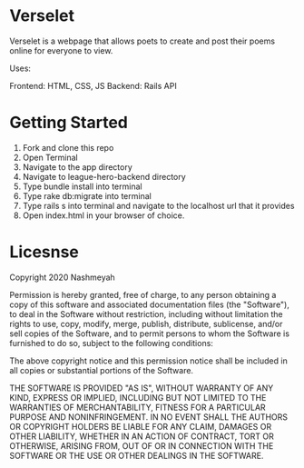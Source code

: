 # Verselet
Verselet is a webpage that allows poets to create and post their poems online for everyone to view. 

Uses:

Frontend: HTML, CSS, JS
Backend: Rails API

# Getting Started
1. Fork and clone this repo
2. Open Terminal
3. Navigate to the app directory
4. Navigate to league-hero-backend directory
5. Type bundle install into terminal
6. Type rake db:migrate into terminal
7. Type rails s into terminal and navigate to the localhost url that it provides
8. Open index.html in your browser of choice.


# Licesnse
Copyright 2020 Nashmeyah

Permission is hereby granted, free of charge, to any person obtaining a copy of this software and associated documentation files (the "Software"), to deal in the Software without restriction, including without limitation the rights to use, copy, modify, merge, publish, distribute, sublicense, and/or sell copies of the Software, and to permit persons to whom the Software is furnished to do so, subject to the following conditions:

The above copyright notice and this permission notice shall be included in all copies or substantial portions of the Software.

THE SOFTWARE IS PROVIDED "AS IS", WITHOUT WARRANTY OF ANY KIND, EXPRESS OR IMPLIED, INCLUDING BUT NOT LIMITED TO THE WARRANTIES OF MERCHANTABILITY, FITNESS FOR A PARTICULAR PURPOSE AND NONINFRINGEMENT. IN NO EVENT SHALL THE AUTHORS OR COPYRIGHT HOLDERS BE LIABLE FOR ANY CLAIM, DAMAGES OR OTHER LIABILITY, WHETHER IN AN ACTION OF CONTRACT, TORT OR OTHERWISE, ARISING FROM, OUT OF OR IN CONNECTION WITH THE SOFTWARE OR THE USE OR OTHER DEALINGS IN THE SOFTWARE.
